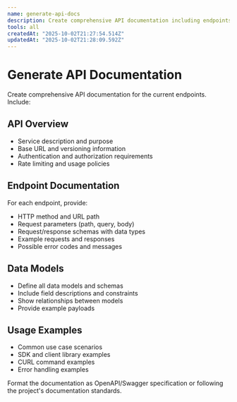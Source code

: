 ```yaml
---
name: generate-api-docs
description: Create comprehensive API documentation including endpoints, data models and usage examples
tools: all
createdAt: "2025-10-02T21:27:54.514Z"
updatedAt: "2025-10-02T21:28:09.592Z"
---
```


# Generate API Documentation

Create comprehensive API documentation for the current endpoints. Include:

## API Overview

- Service description and purpose
- Base URL and versioning information
- Authentication and authorization requirements
- Rate limiting and usage policies

## Endpoint Documentation

For each endpoint, provide:

- HTTP method and URL path
- Request parameters (path, query, body)
- Request/response schemas with data types
- Example requests and responses
- Possible error codes and messages

## Data Models

- Define all data models and schemas
- Include field descriptions and constraints
- Show relationships between models
- Provide example payloads

## Usage Examples

- Common use case scenarios
- SDK and client library examples
- CURL command examples
- Error handling examples

Format the documentation as OpenAPI/Swagger specification or following the
project's documentation standards.
